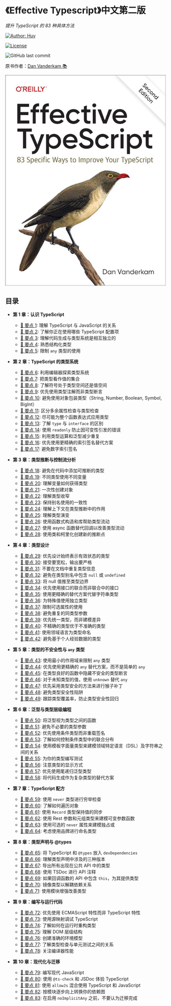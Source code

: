 # 《Effective Typescript》中文第二版

_提升 TypeScript 的 83 种具体方法_

[![Author: Huy](https://img.shields.io/badge/Author-huy-yellow)](https://github.com/rayadaschn)

[![License](https://img.shields.io/badge/License-MIT-blue.svg)](https://opensource.org/licenses/MIT)

![GitHub last commit](https://img.shields.io/github/last-commit/rayadaschn/effective-typeScript-2nd-edition-zh)

原书作者：[Dan Vanderkam 📚](https://github.com/danvk/effective-typescript)

![Effective Typescript](./imgs/cover.jpg)

## 目录

- **第 1 章：认识 TypeScript**

  - [📝 要点 1](./ch-intro/ts-vs-js.md): 理解 TypeScript 与 JavaScript 的关系
  - [📝 要点 2](./ch-intro/which-ts.md): 了解你正在使用哪些 TypeScript 配置项
  - [📝 要点 3](./ch-intro/independent.md): 理解代码生成与类型系统是相互独立的
  - [📝 要点 4](./ch-intro/structural.md): 熟悉结构化类型
  - [📝 要点 5](./ch-intro/any.md): 限制 `any` 类型的使用

- **第 2 章：TypeScript 的类型系统**

  - [📝 要点 6](./ch-types/editor.md): 利用编辑器探索类型系统
  - [📝 要点 7](./ch-types/types-as-sets.md): 把类型看作值的集合
  - [📝 要点 8](./ch-types/type-value-space.md): 了解符号处于类型空间还是值空间
  - [📝 要点 9](./ch-types/prefer-declarations-to-assertions.md): 优先使用类型注解而非类型断言
  - [📝 要点 10](./ch-types/avoid-object-wrapper-types.md): 避免使用对象包装类型（String, Number, Boolean, Symbol, BigInt）
  - [📝 要点 11](./ch-types/excess-property-checking.md): 区分多余属性检查与类型检查
  - [📝 要点 12](./ch-types/type-entire-functions.md): 尽可能为整个函数表达式应用类型
  - [📝 要点 13](./ch-types/type-vs-interface.md): 了解 `type` 与 `interface` 的区别
  - [📝 要点 14](./ch-types/readonly.md): 使用 `readonly` 防止因可变性引发的错误
  - [📝 要点 15](./ch-types/map-between-types.md): 利用类型运算和泛型减少重复
  - [📝 要点 16](./ch-types/index-for-dynamic.md): 优先使用更精确的索引签名替代方案
  - [📝 要点 17](./ch-types/number-index.md): 避免数字索引签名

- **第 3 章：类型推断与控制流分析**

  - [📝 要点 18](./ch-inference/avoid-inferable.md): 避免在代码中添加可推断的类型
  - [📝 要点 19](./ch-inference/one-var-one-type.md): 不同类型使用不同变量
  - [📝 要点 20](./ch-inference/widening.md): 理解变量如何获得类型
  - [📝 要点 21](./ch-inference/all-at-once.md): 一次性创建对象
  - [📝 要点 22](./ch-inference/narrowing.md): 理解类型收窄
  - [📝 要点 23](./ch-inference/avoid-aliasing.md): 保持别名使用的一致性
  - [📝 要点 24](./ch-inference/context-inference.md): 理解上下文在类型推断中的作用
  - [📝 要点 25](./ch-inference/evolving-any.md): 理解类型演变
  - [📝 要点 26](./ch-inference/functional-libraries.md): 使用函数式构造和库帮助类型流动
  - [📝 要点 27](./ch-inference/use-async-await.md): 使用 async 函数替代回调以改善类型流动
  - [📝 要点 28](./ch-inference/inference-sites.md): 使用类和柯里化创建新的推断点

- **第 4 章：类型设计**

  - [📝 要点 29](./ch-design/valid-states.md): 优先设计始终表示有效状态的类型
  - [📝 要点 30](./ch-design/loose-accept-strict-produce.md): 接受要宽松，输出要严格
  - [📝 要点 31](./ch-design/jsdoc-repeat.md): 不要在文档中重复类型信息
  - [📝 要点 32](./ch-design/null-in-type.md): 避免在类型别名中包含 `null` 或 `undefined`
  - [📝 要点 33](./ch-design/null-values-to-perimeter.md): 将 null 值推至类型边界
  - [📝 要点 34](./ch-design/union-of-interfaces.md): 优先使用接口的联合而非联合中的接口
  - [📝 要点 35](./ch-design/avoid-strings.md): 使用更精确的替代方案代替字符串类型
  - [📝 要点 36](./ch-design/in-domain-null.md): 为特殊值使用独立类型
  - [📝 要点 37](./ch-design/avoid-optional.md): 限制可选属性的使用
  - [📝 要点 38](./ch-design/same-type-params.md): 避免重复的同类型参数
  - [📝 要点 39](./ch-design/unify.md): 优先统一类型，而非建模差异
  - [📝 要点 40](./ch-design/incomplete-over-inaccurate.md): 不精确的类型优于不准确的类型
  - [📝 要点 41](./ch-design/language-of-domain.md): 使用领域语言为类型命名
  - [📝 要点 42](./ch-design/consider-codegen.md): 避免基于个人经验数据的类型

- **第 5 章：类型的不安全性与 `any` 类型**

  - [📝 要点 43](./ch-any/narrowest-any.md): 使用最小的作用域来限制 `any` 类型
  - [📝 要点 44](./ch-any/specific-any.md): 优先使用更精确的 `any` 替代方案，而不是简单的 `any`
  - [📝 要点 45](./ch-any/hide-unsafe-casts.md): 在类型良好的函数中隐藏不安全的类型断言
  - [📝 要点 46](./ch-any/never-unknown.md): 对于未知类型的值，使用 `unknown` 替代 `any`
  - [📝 要点 47](./ch-any/type-safe-monkey.md): 优先采用类型安全的方法来进行猴子补丁
  - [📝 要点 48](./ch-any/unsoundness.md): 避免类型安全性陷阱
  - [📝 要点 49](./ch-any/type-percentage.md): 跟踪类型覆盖率，防止类型安全性回归

- **第 6 章：泛型与类型层级编程**

  - [📝 要点 50](./ch-generics/functions-on-types.md): 将泛型视为类型之间的函数
  - [📝 要点 51](./ch-generics/golden-rule.md): 避免不必要的类型参数
  - [📝 要点 52](./ch-generics/conditional-overload.md): 优先使用条件类型而非重载签名
  - [📝 要点 53](./ch-generics/control-distribution.md): 了解如何控制条件类型中的联合分布
  - [📝 要点 54](./ch-generics/template-dsl.md): 使用模板字面量类型来建模领域特定语言（DSL）及字符串之间的关系
  - [📝 要点 55](./ch-generics/test-your-types.md): 为你的类型编写测试
  - [📝 要点 56](./ch-generics/type-display.md): 注意类型的显示方式
  - [📝 要点 57](./ch-generics/tail-recursion.md): 优先使用尾递归泛型类型
  - [📝 要点 58](./ch-generics/codegen-alt.md): 将代码生成作为复杂类型的替代方案

- **第 7 章：TypeScript 配方**

  - [📝 要点 59](./ch-recipes/exhaustiveness.md): 使用 `never` 类型进行穷举检查
  - [📝 要点 60](./ch-recipes/iterate-objects.md): 了解如何遍历对象
  - [📝 要点 61](./ch-recipes/values-in-sync.md): 使用 `Record` 类型保持值的同步
  - [📝 要点 62](./ch-recipes/conditional-varargs.md): 使用 Rest 参数和元组类型来建模可变参数函数
  - [📝 要点 63](./ch-recipes/optional-never.md): 使用可选的 `never` 属性来建模独占或
  - [📝 要点 64](./ch-recipes/brands.md): 考虑使用品牌进行命名类型

- **第 8 章：类型声明与 @types**

  - [📝 要点 65](./ch-declarations/dev-dependencies.md): 将 TypeScript 和 `@types` 放入 `devDependencies`
  - [📝 要点 66](./ch-declarations/three-versions.md): 理解类型声明中涉及的三种版本
  - [📝 要点 67](./ch-declarations/export-your-types.md): 导出所有出现在公共 API 中的类型
  - [📝 要点 68](./ch-declarations/use-tsdoc.md): 使用 TSDoc 进行 API 注释
  - [📝 要点 69](./ch-declarations/this-in-callbacks.md): 如果回调函数的 API 中包含 `this`，为其提供类型
  - [📝 要点 70](./ch-declarations/mirror-types-for-deps.md): 镜像类型以解耦依赖关系
  - [📝 要点 71](./ch-declarations/augment-improve.md): 使用模块增强改善类型

- **第 9 章：编写与运行代码**

  - [📝 要点 72](./ch-write-run/avoid-non-ecma.md): 优先使用 ECMAScript 特性而非 TypeScript 特性
  - [📝 要点 73](./ch-write-run/source-maps-debug.md): 使用源映射调试 TypeScript
  - [📝 要点 74](./ch-write-run/runtime-types.md): 了解如何在运行时重构类型
  - [📝 要点 75](./ch-write-run/understand-the-dom.md): 理解 DOM 层级结构
  - [📝 要点 76](./ch-write-run/model-env.md): 创建准确的环境模型
  - [📝 要点 77](./ch-write-run/types-or-tests.md): 了解类型检查与单元测试之间的关系
  - [📝 要点 78](./ch-write-run/performance.md): 关注编译器性能

- **第 10 章：现代化与迁移**
  - [📝 要点 79](./ch-migrate/write-modern-js.md): 编写现代 JavaScript
  - [📝 要点 80](./ch-migrate/jsdoc-tscheck.md): 使用 `@ts-check` 和 JSDoc 体验 TypeScript
  - [📝 要点 81](./ch-migrate/allowjs.md): 使用 `allowJs` 混合使用 TypeScript 和 JavaScript
  - [📝 要点 82](./ch-migrate/convert-up-the-graph.md): 按模块逐步向上转换你的依赖图
  - [📝 要点 83](./ch-migrate/start-loose.md): 在启用 `noImplicitAny` 之前，不要认为迁移完成
